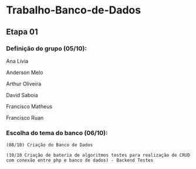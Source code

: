 # Trabalho-Banco-de-Dados
## Etapa 01
### Definição do grupo (05/10):
Ana Lívia<p>
Anderson Melo<p>
Arthur Oliveira<p>
David Saboia<p>
Francisco Matheus<p>
Francisco Ruan

### Escolha do tema do banco (06/10):

```(08/10) Criação do Banco de Dados```

```(10/10 Criação de bateria de algoritmos testes para realização de CRUD com conexão entre php e banco de dados) - Backend Testes```
